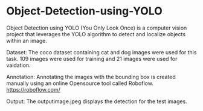 # Object-Detection-using-YOLO
Object Detection using YOLO (You Only Look Once) is a computer vision project that leverages the YOLO algorithm to detect and localize objects within an image.

Dataset:
The coco dataset containing cat and dog images were used for this task. 109 images were used for training and 21 images were used for vaidation.

Annotation:
Annotating the images with the bounding box is created manually using an online Opensource tool called Roboflow. 
https://roboflow.com/

Output:
The outputimage.jpeg displays the detection for the test images. 
